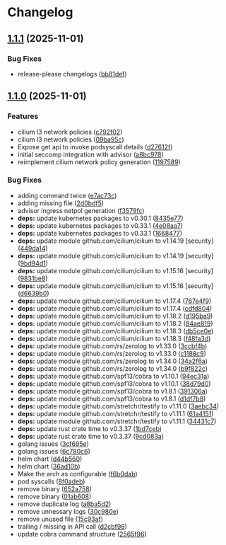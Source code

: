 # Changelog

## [1.1.1](https://github.com/kguardian-dev/kguardian/compare/advisor/v1.1.0...advisor/v1.1.1) (2025-11-01)


### Bug Fixes

* release-please changelogs ([bb81def](https://github.com/kguardian-dev/kguardian/commit/bb81defdfdde39a0f6f00761dfb2fbd4bf6cc79f))

## [1.1.0](https://github.com/kguardian-dev/kguardian/compare/advisor/v1.0.0...advisor/v1.1.0) (2025-11-01)


### Features

* cilium l3 network policies ([c792f02](https://github.com/kguardian-dev/kguardian/commit/c792f020b9c7280aec4922c34eff863791296a5c))
* cilium l3 network policies ([09ba95c](https://github.com/kguardian-dev/kguardian/commit/09ba95c589cab1aeae83aea27186035063a24ce1))
* Expose get api to invoke podsyscall details ([d27612f](https://github.com/kguardian-dev/kguardian/commit/d27612feff19fe07fe5411bbed09e11c1dd18e91))
* initial seccomp integration with advisor ([a8bc978](https://github.com/kguardian-dev/kguardian/commit/a8bc978d36595134400d733331249a6586d14f44))
* reimplement cilium network policy generation ([1197589](https://github.com/kguardian-dev/kguardian/commit/1197589c0e2a40a30ea0bfc412bb85cbba16921a))


### Bug Fixes

* adding command twice ([e7ac73c](https://github.com/kguardian-dev/kguardian/commit/e7ac73c18d4a66fb5ed492184cfab78cccc1df39))
* adding missing file ([2d0bdf5](https://github.com/kguardian-dev/kguardian/commit/2d0bdf5a94aea14e869d417da137c4d7beae898c))
* advisor ingress netpol generation ([f3579fc](https://github.com/kguardian-dev/kguardian/commit/f3579fc83f18df11ae549d4ff57e09f36c68144f))
* **deps:** update kubernetes packages to v0.30.1 ([8435e77](https://github.com/kguardian-dev/kguardian/commit/8435e7741a4f9aafc1a91ab1880450d04aa4282e))
* **deps:** update kubernetes packages to v0.33.1 ([4e08aa7](https://github.com/kguardian-dev/kguardian/commit/4e08aa76e95592e61f12678264d72dd5e41761f7))
* **deps:** update kubernetes packages to v0.33.1 ([1668477](https://github.com/kguardian-dev/kguardian/commit/16684774faaa234399cd1ec9bfb2ce740858abd4))
* **deps:** update module github.com/cilium/cilium to v1.14.19 [security] ([449da14](https://github.com/kguardian-dev/kguardian/commit/449da142e08c485dc17eb7beb1cc85a46c7f0473))
* **deps:** update module github.com/cilium/cilium to v1.14.19 [security] ([9bd94d1](https://github.com/kguardian-dev/kguardian/commit/9bd94d11e734ec5ac17dde4fc385ca774a76ef9a))
* **deps:** update module github.com/cilium/cilium to v1.15.16 [security] ([9831be8](https://github.com/kguardian-dev/kguardian/commit/9831be824c5c1dc2861f2773345db24389c4a39a))
* **deps:** update module github.com/cilium/cilium to v1.15.16 [security] ([d6639b0](https://github.com/kguardian-dev/kguardian/commit/d6639b0786e2da4bebf541b4e659b3a20001277c))
* **deps:** update module github.com/cilium/cilium to v1.17.4 ([767e4f9](https://github.com/kguardian-dev/kguardian/commit/767e4f988a89ec419bd1541ef811e13672054923))
* **deps:** update module github.com/cilium/cilium to v1.17.4 ([cdfd804](https://github.com/kguardian-dev/kguardian/commit/cdfd8044c9fa25458fa26d848636b351df1e921b))
* **deps:** update module github.com/cilium/cilium to v1.18.2 ([d195ba9](https://github.com/kguardian-dev/kguardian/commit/d195ba9d3c6ddda6c363513f4a5745bb97c46d38))
* **deps:** update module github.com/cilium/cilium to v1.18.2 ([84ae819](https://github.com/kguardian-dev/kguardian/commit/84ae819210a53df2dc39e24fbc20d003e0a6ceb8))
* **deps:** update module github.com/cilium/cilium to v1.18.3 ([db5ce0e](https://github.com/kguardian-dev/kguardian/commit/db5ce0e20eda0639b7a957b37de86c4289ab0028))
* **deps:** update module github.com/cilium/cilium to v1.18.3 ([f48fa3d](https://github.com/kguardian-dev/kguardian/commit/f48fa3d7f4f73904e734341633811c34962641d7))
* **deps:** update module github.com/rs/zerolog to v1.33.0 ([3ccbf4b](https://github.com/kguardian-dev/kguardian/commit/3ccbf4b010e32576f2d16a148ba5ca91280bc2c3))
* **deps:** update module github.com/rs/zerolog to v1.33.0 ([c1188c9](https://github.com/kguardian-dev/kguardian/commit/c1188c9d1f6d01a942d9944b1dcff05b8bcf5d8c))
* **deps:** update module github.com/rs/zerolog to v1.34.0 ([34a2f6a](https://github.com/kguardian-dev/kguardian/commit/34a2f6aa4ced121b7f8ab9484f7e9c93e62dad84))
* **deps:** update module github.com/rs/zerolog to v1.34.0 ([b9f822c](https://github.com/kguardian-dev/kguardian/commit/b9f822c5b70b3a6abe30c9b7468d4cc8fc08bf84))
* **deps:** update module github.com/spf13/cobra to v1.10.1 ([94ec31a](https://github.com/kguardian-dev/kguardian/commit/94ec31a7c54f9c58f4115c89482bb977be37cb17))
* **deps:** update module github.com/spf13/cobra to v1.10.1 ([38d79d0](https://github.com/kguardian-dev/kguardian/commit/38d79d0282da6ca0b959f0837d101319e0038f11))
* **deps:** update module github.com/spf13/cobra to v1.8.1 ([391306a](https://github.com/kguardian-dev/kguardian/commit/391306a8843e0bd1d517b9eba1a71b399d6a12c3))
* **deps:** update module github.com/spf13/cobra to v1.8.1 ([d1df7b8](https://github.com/kguardian-dev/kguardian/commit/d1df7b8bc839d0c101f2c180b9f5a02dcb9221e0))
* **deps:** update module github.com/stretchr/testify to v1.11.0 ([3aebc34](https://github.com/kguardian-dev/kguardian/commit/3aebc34bcebe048f70608345512df9b33793bdcc))
* **deps:** update module github.com/stretchr/testify to v1.11.1 ([61a4151](https://github.com/kguardian-dev/kguardian/commit/61a415138c2e3146f54e8d7dd607116601ec6ccb))
* **deps:** update module github.com/stretchr/testify to v1.11.1 ([34431c7](https://github.com/kguardian-dev/kguardian/commit/34431c7fc6b87880a146d70e99d8f75f61f5cd7a))
* **deps:** update rust crate time to v0.3.37 ([1bd7ceb](https://github.com/kguardian-dev/kguardian/commit/1bd7cebd3323dc0308f18f664b50981505ba8237))
* **deps:** update rust crate time to v0.3.37 ([9cd083a](https://github.com/kguardian-dev/kguardian/commit/9cd083afe38326e92ce35f23f698e2b6ff7a5ac8))
* golang issues ([3cf695e](https://github.com/kguardian-dev/kguardian/commit/3cf695e326e615b36f18d9a0ef2b445861aff248))
* golang issues ([6c780c6](https://github.com/kguardian-dev/kguardian/commit/6c780c6b574c6b09aa094d493fbbfc41480c955d))
* helm chart ([d44b560](https://github.com/kguardian-dev/kguardian/commit/d44b5607937e282f4fcfeed847dcdab061b9c7fb))
* helm chart ([36ad10b](https://github.com/kguardian-dev/kguardian/commit/36ad10b0009579cceb4823a0c392c3fdb268e900))
* Make the arch as configurable ([f6b0dab](https://github.com/kguardian-dev/kguardian/commit/f6b0dab08fe12ea5887d7970201cbfee2b5c88ea))
* pod syscalls ([8f0adeb](https://github.com/kguardian-dev/kguardian/commit/8f0adeb8a34a59c3325ac5f70032d59d90ce212d))
* remove binary ([652a758](https://github.com/kguardian-dev/kguardian/commit/652a75803aa2d24bea8a0f98192e746758e75919))
* remove binary ([01ab608](https://github.com/kguardian-dev/kguardian/commit/01ab608fc0322788345e387f03a7e4dc0b7480ea))
* remove duplicate log ([a8ba5d2](https://github.com/kguardian-dev/kguardian/commit/a8ba5d22abceb38c39576bb0bacf1f3fa002017d))
* remove unnessary logs ([30c980e](https://github.com/kguardian-dev/kguardian/commit/30c980e6483479f0c7bcbb0e3ff615bb70017430))
* remove unused file ([15c93af](https://github.com/kguardian-dev/kguardian/commit/15c93af22acb8e7ca33b9162f33509ead853d750))
* trailing / missing in API call ([d2cbf98](https://github.com/kguardian-dev/kguardian/commit/d2cbf98d9a01bb8fece1e8182fa97efb4a282c6a))
* update cobra command structure ([2565f96](https://github.com/kguardian-dev/kguardian/commit/2565f96869db19d63d618dd93ffaa64ddf4a385d))
